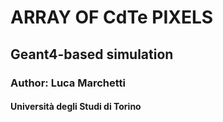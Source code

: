 # ARRAY OF CdTe PIXELS
## Geant4-based simulation
### Author: Luca Marchetti
#### Università degli Studi di Torino


